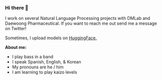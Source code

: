 ### Hi there 👋

<!--
**guialfaro053/guialfaro053** is a ✨ _special_ ✨ repository because its `README.md` (this file) appears on your GitHub profile.

Here are some ideas to get you started:
-->
I work on several Natural Language Processing projects with DMLab and Daewoong Pharmaceutical.
If you want to reach me out send me a message on Twitter!

Sometimes, I upload models on [HuggingFace.](https://huggingface.co/guialfaro)

**About me:**
- I play bass in a band
- I speak Spanish, English, & Korean
- My pronouns are he / him
- I am learning to play kaizo levels

